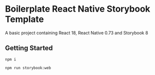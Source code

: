 # Boilerplate React Native Storybook Template

A basic project containing React 18, React Native 0.73 and Storybook 8

## Getting Started

`npm i`

`npm run storybook:web`